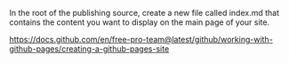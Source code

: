 In the root of the publishing source, create a new file called index.md that contains the content you want to display on the main page of your site.

https://docs.github.com/en/free-pro-team@latest/github/working-with-github-pages/creating-a-github-pages-site
